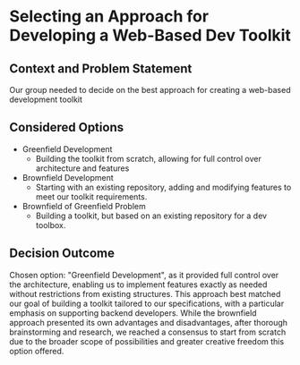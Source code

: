 # Selecting an Approach for Developing a Web-Based Dev Toolkit

## Context and Problem Statement

Our group needed to decide on the best approach for creating a web-based development toolkit

## Considered Options

* Greenfield Development
  - Building the toolkit from scratch, allowing for full control over architecture and features
* Brownfield Development
  - Starting with an existing repository, adding and modifying features to meet our toolkit requirements.
* Brownfield of Greenfield Problem
  - Building a toolkit, but based on an existing repository for a dev toolbox.

## Decision Outcome

Chosen option: "Greenfield Development", as it provided full control over the architecture, enabling us to implement features exactly as needed without restrictions from existing structures. This approach best matched our goal of building a toolkit tailored to our specifications, with a particular emphasis on supporting backend developers. While the brownfield approach presented its own advantages and disadvantages, after thorough brainstorming and research, we reached a consensus to start from scratch due to the broader scope of possibilities and greater creative freedom this option offered.
